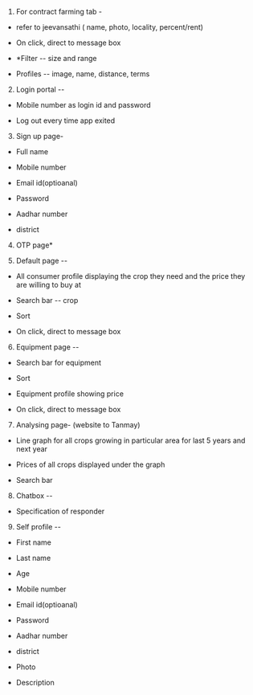 1.  For contract farming tab -

- refer to jeevansathi ( name, photo, locality, percent/rent)

- On click, direct to message box

- \*Filter -- size and range

- Profiles -- image, name, distance, terms

2.  Login portal --

- Mobile number as login id and password

- Log out every time app exited

3.  Sign up page-

- Full name

- Mobile number

- Email id(optioanal)

- Password

- Aadhar number

- district

4.  OTP page\*

5.  Default page --

- All consumer profile displaying the crop they need and the price they
  are willing to buy at

- Search bar -- crop

- Sort

- On click, direct to message box

6.  Equipment page --

- Search bar for equipment

- Sort

- Equipment profile showing price

- On click, direct to message box

7.  Analysing page- (website to Tanmay)

- Line graph for all crops growing in particular area for last 5 years
  and next year

- Prices of all crops displayed under the graph

- Search bar

8.  Chatbox --

- Specification of responder

9.  Self profile --

- First name

- Last name

- Age

- Mobile number

- Email id(optioanal)

- Password

- Aadhar number

- district

- Photo

- Description
